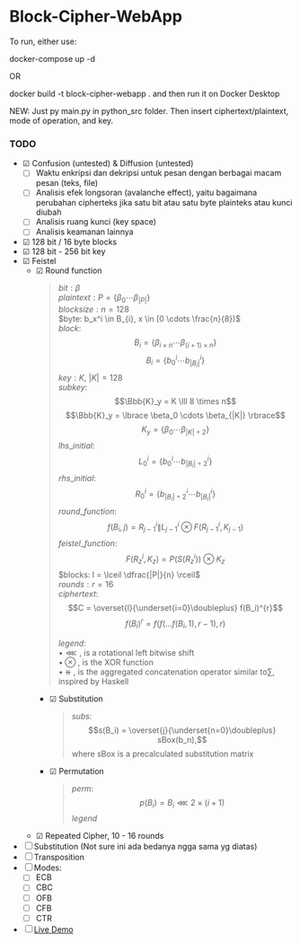 # Block-Cipher-WebApp

To run, either use:

docker-compose up -d

OR

docker build -t block-cipher-webapp .
and then run it on Docker Desktop

NEW:
Just py main.py in python_src folder. Then insert ciphertext/plaintext, mode of operation, and key.

### TODO

- &#9745; Confusion (untested) & Diffusion (untested)
  - &#9744; Waktu enkripsi dan dekripsi untuk pesan dengan berbagai macam pesan (teks, file)
  - &#9744; Analisis efek longsoran (avalanche effect), yaitu bagaimana perubahan
  cipherteks jika satu bit atau satu byte plainteks atau kunci diubah
  - &#9744; Analisis ruang kunci (key space)
  - &#9744; Analisis keamanan lainnya
- &#9745; 128 bit / 16 byte blocks
- &#9745; 128 bit - 256 bit key
- &#9745; Feistel
  - &#9745; Round function
    > $bit: \beta$ <br>
    > $plaintext: P = \lbrace  \beta_0 \cdots \beta_{|P|} \rbrace$ <br>
    > $blocksize: n = 128$ <br>
    > $byte: b_x^i \in B_{i}, x \in [0 \cdots \frac{n}{8})$ <br>
    > $block:$ <br>
    > $$B_i = \lbrace  \beta_{i \times n} \cdots \beta_{(i+1) \times n} \rbrace$$
    > $$B_i = \lbrace b_0^i \cdots b_{|B_i|}^i \rbrace$$
    > $key: K\text{, }|K| = 128$ <br>
    > $subkey:$
    > $$\Bbb{K}_y = K \lll 8 \times n$$
    > $$\Bbb{K}_y = \lbrace \beta_0 \cdots \beta_{|K|} \rbrace$$
    > $$K_y = \lbrace \beta_0 \cdots \beta_{|K| \div 2} \rbrace$$
    > $lhs \_ initial:$ <br>
    > $$L_0^i = \lbrace b_0^i \cdots b_{|B_i| \div 2}^i  \rbrace$$
    > $rhs \_ initial:$ <br>
    > $$R_0^i = \lbrace  b_{|B_i| \div 2}^i \cdots b_{|B_i|}^i \rbrace$$
    > $\newcommand\doubleplus{+\kern-1.5ex+\kern+0ex}$
    > $round \_ function:$
    > $$f(B_i,j) = R_{j-1}^i \| L_{j-1}^i \otimes F(R_{j-1}^i, K_{j - 1})$$
    > $feistel \_ function:$
    > $$F(R^i_z, K_z) = P(S(R^i_z)) \otimes K_z$$
    > $blocks: l = \lceil \dfrac{|P|}{n} \rceil$ <br>
    > $rounds: r = 16$ <br>
    > $ciphertext:$
    > $$C = \overset{l}{\underset{i=0}\doubleplus} f(B_i)^{r}$$
    > $$f(B_i)^{r} = f(f(\dots{f(B_i, 1)}, r-1), r)$$
    > 
    > $legend:$ <br>
    > $\bullet \lll \text{, is a rotational left bitwise shift}$ <br>
    > $\bullet \otimes \text {, is the XOR function}$ <br>
    > $\bullet {\doubleplus} \text{, is the aggregated concatenation operator similar to}\sum\text{, inspired by Haskell}$ <br>
    - &#9745; Substitution <br>
      > 
      > $subs:$ $$s(B_i) = \overset{j}{\underset{n=0}\doubleplus} sBox(b_n),$$
      > where sBox is a precalculated substitution matrix
    - &#9745; Permutation <br>
      > $perm:$ $$p(B_i) = B_i \lll 2 \times ( i + 1 ) $$
      > $legend$ <br>
  - &#9745; Repeated Cipher, 10 - 16 rounds
- &#9744; Substitution (Not sure ini ada bedanya ngga sama yg diatas)
- &#9744; Transposition 
- &#9744; Modes: 
  - &#9744; ECB
  - &#9744; CBC
  - &#9744; OFB
  - &#9744; CFB
  - &#9744; CTR
- &#9744; [Live Demo](goblc.nathancs.dev)